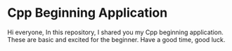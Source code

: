 # Cpp Beginning Application

Hi everyone, 
In this repository, I shared you my Cpp beginning application. These are basic and excited for the beginner. 
Have a good time, good luck.
